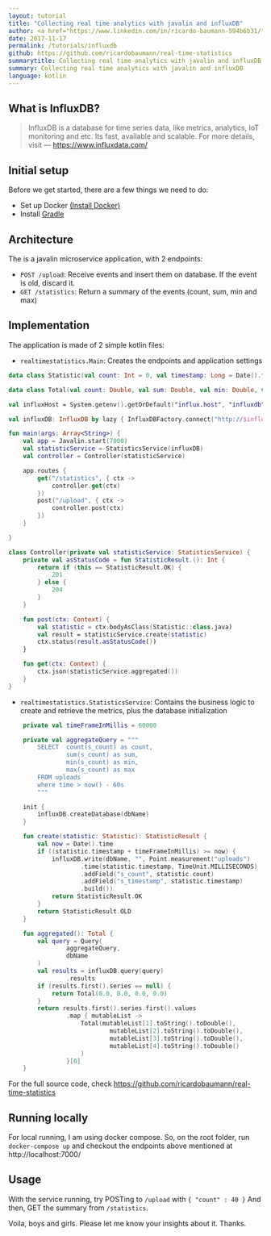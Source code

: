 ```yaml
---
layout: tutorial
title: "Collecting real time analytics with javalin and influxDB"
author: <a href="https://www.linkedin.com/in/ricardo-baumann-594b6b31/" target="_blank">Ricardo Baumann</a>
date: 2017-11-17
permalink: /tutorials/influxdb
github: https://github.com/ricardobaumann/real-time-statistics
summarytitle: Collecting real time analytics with javalin and influxDB
summary: Collecting real time analytics with javalin and influxDB
language: kotlin
---
```


## What is InfluxDB?
<blockquote>
    <p>
        InfluxDB is a database for time series data, like metrics, analytics, IoT monitoring and etc. Its fast, available and scalable. 
        For more details, visit 
        &mdash; <a href="https://www.influxdata.com/">https://www.influxdata.com/</a>
    </p>
</blockquote>

## Initial setup
Before we get started, there are a few things we need to do:

* Set up Docker [(Install Docker)](https://docs.docker.com/engine/installation/)
* Install [Gradle](https://docs.gradle.org/current/userguide/installation.html)

## Architecture
The is a javalin microservice application, with 2 endpoints:
- `POST /upload`: Receive events and insert them on database. If the event is old, discard it.
- `GET /statistics`: Return a summary of the events (count, sum, min and max)

## Implementation
The application is made of 2 simple kotlin files:
- `realtimestatistics.Main`: Creates the endpoints and application settings
~~~kotlin
data class Statistic(val count: Int = 0, val timestamp: Long = Date().time)

data class Total(val count: Double, val sum: Double, val min: Double, val max: Double)

val influxHost = System.getenv().getOrDefault("influx.host", "influxdb")!!

val influxDB: InfluxDB by lazy { InfluxDBFactory.connect("http://$influxHost:8086", "root", "root") }

fun main(args: Array<String>) {
    val app = Javalin.start(7000)
    val statisticService = StatisticsService(influxDB)
    val controller = Controller(statisticService)

    app.routes {
        get("/statistics", { ctx ->
            controller.get(ctx)
        })
        post("/upload", { ctx ->
            controller.post(ctx)
        })
    }

}

class Controller(private val statisticService: StatisticsService) {
    private val asStatusCode = fun StatisticResult.(): Int {
        return if (this == StatisticResult.OK) {
            201
        } else {
            204
        }
    }

    fun post(ctx: Context) {
        val statistic = ctx.bodyAsClass(Statistic::class.java)
        val result = statisticService.create(statistic)
        ctx.status(result.asStatusCode())
    }

    fun get(ctx: Context) {
        ctx.json(statisticService.aggregated())
    }
}
~~~
- `realtimestatistics.StatisticsService`: Contains the business logic to create and retrieve the metrics, plus the database initialization
~~~kotlin
    private val timeFrameInMillis = 60000

    private val aggregateQuery = """
        SELECT  count(s_count) as count,
                sum(s_count) as sum,
                min(s_count) as min,
                max(s_count) as max
        FROM uploads
        where time > now() - 60s
        """

    init {
        influxDB.createDatabase(dbName)
    }

    fun create(statistic: Statistic): StatisticResult {
        val now = Date().time
        if ((statistic.timestamp + timeFrameInMillis) >= now) {
            influxDB.write(dbName, "", Point.measurement("uploads")
                    .time(statistic.timestamp, TimeUnit.MILLISECONDS)
                    .addField("s_count", statistic.count)
                    .addField("s_timestamp", statistic.timestamp)
                    .build())
            return StatisticResult.OK
        }
        return StatisticResult.OLD
    }

    fun aggregated(): Total {
        val query = Query(
                aggregateQuery,
                dbName
        )
        val results = influxDB.query(query)
                .results
        if (results.first().series == null) {
            return Total(0.0, 0.0, 0.0, 0.0)
        }
        return results.first().series.first().values
                .map { mutableList ->
                    Total(mutableList[1].toString().toDouble(),
                            mutableList[2].toString().toDouble(),
                            mutableList[3].toString().toDouble(),
                            mutableList[4].toString().toDouble()
                    )
                }[0]
    }

~~~
For the full source code, check https://github.com/ricardobaumann/real-time-statistics
## Running locally
For local running, I am using docker compose. So, on the root folder, run
`docker-compose up`
and checkout the endpoints above mentioned at http://localhost:7000/

## Usage
With the service running, try POSTing to `/upload` with
`{
 	"count" : 40
}`
And then, GET the summary from `/statistics`. 

Voila, boys and girls. Please let me know your insights about it. Thanks.  